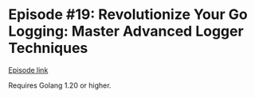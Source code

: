 # Episode #19: Revolutionize Your Go Logging: Master Advanced Logger Techniques

[Episode link](https://www.codeheim.io/courses/Episode-19-Revolutionize-Your-Go-Logging-Master-Advanced-Logger-Techniques-65ba82bbe4b00a281785b877)

Requires Golang 1.20 or higher.

